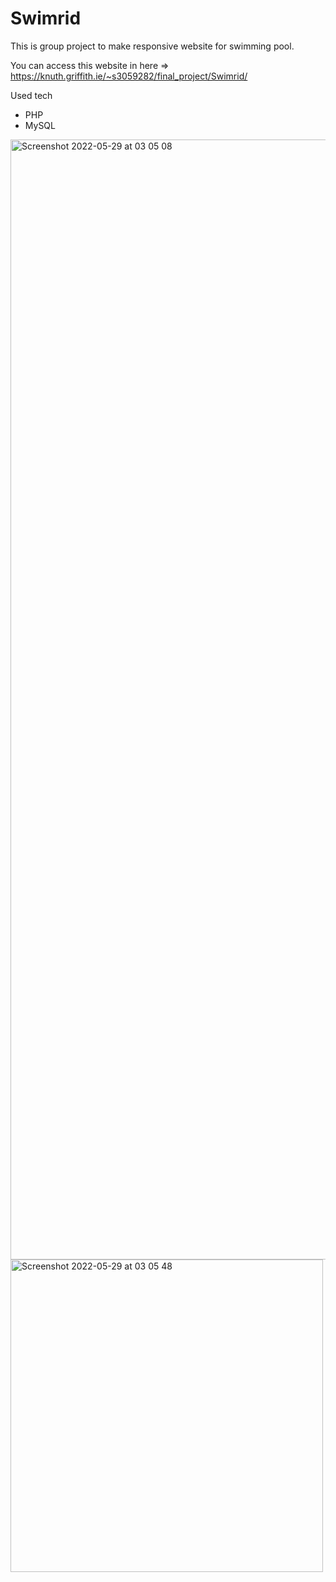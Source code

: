 # Swimrid

This is group project to make responsive website for swimming pool. 

You can access this website in here => https://knuth.griffith.ie/~s3059282/final_project/Swimrid/

Used tech
- PHP
- MySQL


<img width="1792" alt="Screenshot 2022-05-29 at 03 05 08" src="https://user-images.githubusercontent.com/94742043/170849259-d0f4b494-7308-4e45-89fb-592dcac6f4ba.png">


<img width="500" alt="Screenshot 2022-05-29 at 03 05 48" src="https://user-images.githubusercontent.com/94742043/170849248-5e3a0374-b2bd-4a83-b161-d4a8d4be6b41.png">


